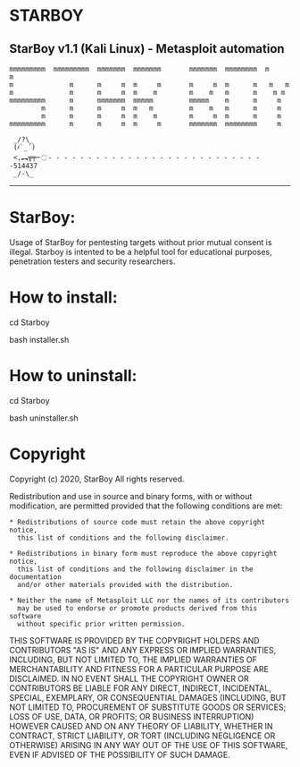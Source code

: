 # STARBOY
StarBoy v1.1 (Kali Linux) - Metasploit automation
-----------------------------------------------------------------------------

    mmmmmmmmm  mmmmmmmmm  mmmmmmm  mmmmmmm       mmmmmmm  mmmmmmmm  m     m  
    m              m      m     m  m     m       m     m  m      m   m   m   
    m              m      m     m  m    m        m    m   m      m    m m    
    mmmmmmmmm      m      mmmmmmm  mmmmm         mmmmm    m      m     m     
            m      m      m     m  m   m         m    m   m      m     m     
            m      m      m     m  m    m        m     m  m      m     m     
    mmmmmmmmm      m      m     m  m     m       mmmmmmm  mmmmmmmm     m     
                                                                       
     _/?\_                                                                   
     (҂`_´)                                                                  
     <,︻╦╤─ ҉ - - - - - - - - - - - - - - - - - - - - - - - - - - - -514437     
     _/-\_                                                                   
     
----------------------------------------------------------------------------

# StarBoy:

Usage of StarBoy for pentesting targets without prior mutual consent is illegal. Starboy is intented to be a helpful tool for educational purposes, penetration testers and security researchers.

# How to install:
 
cd Starboy

bash installer.sh

# How to uninstall:

cd Starboy 

bash uninstaller.sh

# Copyright

Copyright (c) 2020, StarBoy
All rights reserved.

Redistribution and use in source and binary forms, with or without modification,
are permitted provided that the following conditions are met:

    * Redistributions of source code must retain the above copyright notice, 
	  this list of conditions and the following disclaimer.

    * Redistributions in binary form must reproduce the above copyright notice,
	  this list of conditions and the following disclaimer in the documentation
	  and/or other materials provided with the distribution.

    * Neither the name of Metasploit LLC nor the names of its contributors 
	  may be used to endorse or promote products derived from this software 
	  without specific prior written permission.

THIS SOFTWARE IS PROVIDED BY THE COPYRIGHT HOLDERS AND CONTRIBUTORS "AS IS" AND
ANY EXPRESS OR IMPLIED WARRANTIES, INCLUDING, BUT NOT LIMITED TO, THE IMPLIED 
WARRANTIES OF MERCHANTABILITY AND FITNESS FOR A PARTICULAR PURPOSE ARE 
DISCLAIMED. IN NO EVENT SHALL THE COPYRIGHT OWNER OR CONTRIBUTORS BE LIABLE FOR
ANY DIRECT, INDIRECT, INCIDENTAL, SPECIAL, EXEMPLARY, OR CONSEQUENTIAL DAMAGES
(INCLUDING, BUT NOT LIMITED TO, PROCUREMENT OF SUBSTITUTE GOODS OR SERVICES; 
LOSS OF USE, DATA, OR PROFITS; OR BUSINESS INTERRUPTION) HOWEVER CAUSED AND ON
ANY THEORY OF LIABILITY, WHETHER IN CONTRACT, STRICT LIABILITY, OR TORT 
(INCLUDING NEGLIGENCE OR OTHERWISE) ARISING IN ANY WAY OUT OF THE USE OF THIS
SOFTWARE, EVEN IF ADVISED OF THE POSSIBILITY OF SUCH DAMAGE.
